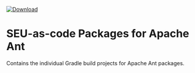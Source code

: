 [ ![Download](https://api.bintray.com/packages/seu-as-code/maven/apache-ant/images/download.svg) ](https://bintray.com/seu-as-code/maven/apache-ant/_latestVersion)

# SEU-as-code Packages for Apache Ant

Contains the individual Gradle build projects for Apache Ant packages.

